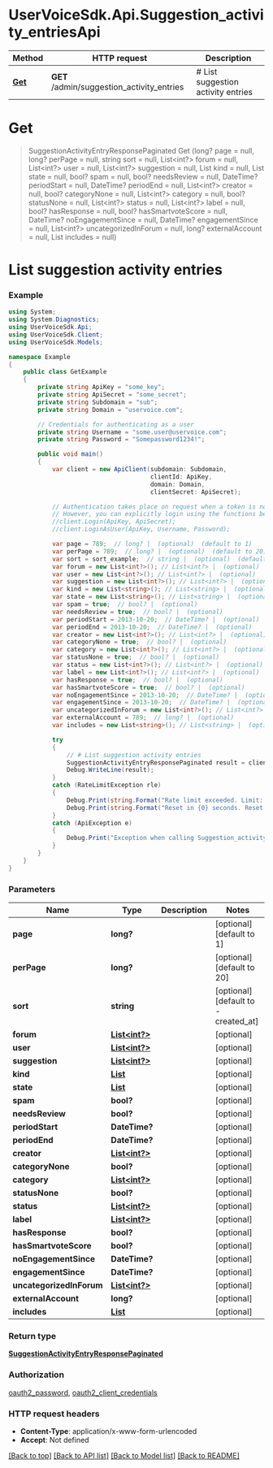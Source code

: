 # UserVoiceSdk.Api.Suggestion_activity_entriesApi

Method | HTTP request | Description
------------- | ------------- | -------------
[**Get**](Suggestion_activity_entriesApi.md#get) | **GET** /admin/suggestion_activity_entries | # List suggestion activity entries


<a name="get"></a>
# **Get**
> SuggestionActivityEntryResponsePaginated Get (long? page = null, long? perPage = null, string sort = null, List<int?> forum = null, List<int?> user = null, List<int?> suggestion = null, List<string> kind = null, List<string> state = null, bool? spam = null, bool? needsReview = null, DateTime? periodStart = null, DateTime? periodEnd = null, List<int?> creator = null, bool? categoryNone = null, List<int?> category = null, bool? statusNone = null, List<int?> status = null, List<int?> label = null, bool? hasResponse = null, bool? hasSmartvoteScore = null, DateTime? noEngagementSince = null, DateTime? engagementSince = null, List<int?> uncategorizedInForum = null, long? externalAccount = null, List<string> includes = null)

# List suggestion activity entries

### Example
```csharp
using System;
using System.Diagnostics;
using UserVoiceSdk.Api;
using UserVoiceSdk.Client;
using UserVoiceSdk.Models;

namespace Example
{
    public class GetExample
    {
        private string ApiKey = "some_key";
        private string ApiSecret = "some_secret";
        private string Subdomain = "sub";
        private string Domain = "uservoice.com";

		// Credentials for authenticating as a user
		private string Username = "some.user@uservoice.com";
		private string Password = "Somepassword1234!";

        public void main()
        {
            var client = new ApiClient(subdomain: Subdomain,
									   clientId: ApiKey,
									   domain: Domain,
									   clientSecret: ApiSecret);

			// Authentication takes place on request when a token is not available
			// However, you can explicitly login using the functions below
			//client.Login(ApiKey, ApiSecret);
			//client.LoginAsUser(ApiKey, Username, Password);

            var page = 789;  // long? |  (optional)  (default to 1)
            var perPage = 789;  // long? |  (optional)  (default to 20)
            var sort = sort_example;  // string |  (optional)  (default to -created_at)
            var forum = new List<int?>(); // List<int?> |  (optional) 
            var user = new List<int?>(); // List<int?> |  (optional) 
            var suggestion = new List<int?>(); // List<int?> |  (optional) 
            var kind = new List<string>(); // List<string> |  (optional) 
            var state = new List<string>(); // List<string> |  (optional) 
            var spam = true;  // bool? |  (optional) 
            var needsReview = true;  // bool? |  (optional) 
            var periodStart = 2013-10-20;  // DateTime? |  (optional) 
            var periodEnd = 2013-10-20;  // DateTime? |  (optional) 
            var creator = new List<int?>(); // List<int?> |  (optional) 
            var categoryNone = true;  // bool? |  (optional) 
            var category = new List<int?>(); // List<int?> |  (optional) 
            var statusNone = true;  // bool? |  (optional) 
            var status = new List<int?>(); // List<int?> |  (optional) 
            var label = new List<int?>(); // List<int?> |  (optional) 
            var hasResponse = true;  // bool? |  (optional) 
            var hasSmartvoteScore = true;  // bool? |  (optional) 
            var noEngagementSince = 2013-10-20;  // DateTime? |  (optional) 
            var engagementSince = 2013-10-20;  // DateTime? |  (optional) 
            var uncategorizedInForum = new List<int?>(); // List<int?> |  (optional) 
            var externalAccount = 789;  // long? |  (optional) 
            var includes = new List<string>(); // List<string> |  (optional) 

            try
            {
                // # List suggestion activity entries
                SuggestionActivityEntryResponsePaginated result = client.Suggestion_activity_entries.Get(page, perPage, sort, forum, user, suggestion, kind, state, spam, needsReview, periodStart, periodEnd, creator, categoryNone, category, statusNone, status, label, hasResponse, hasSmartvoteScore, noEngagementSince, engagementSince, uncategorizedInForum, externalAccount, includes);
                Debug.WriteLine(result);
            }
            catch (RateLimitException rle)
            {
                Debug.Print(string.Format("Rate limit exceeded. Limit: {0}, Remaining: {1}, Reset: {2}", client.RateLimiting.Limit, client.RateLimiting.Remaining, client.RateLimiting.Reset);
                Debug.Print(string.Format("Reset in {0} seconds. Reset at {1} UTC", client.RateLimiting.ResetIn(), client.RateLimiting.ResetAt());
            }
            catch (ApiException e)
            {
                Debug.Print("Exception when calling Suggestion_activity_entriesApi.Get: " + e.Message );
            }
        }
    }
}
```

### Parameters

Name | Type | Description  | Notes
------------- | ------------- | ------------- | -------------
 **page** | **long?**|  | [optional] [default to 1]
 **perPage** | **long?**|  | [optional] [default to 20]
 **sort** | **string**|  | [optional] [default to -created_at]
 **forum** | [**List<int?>**](int?.md)|  | [optional] 
 **user** | [**List<int?>**](int?.md)|  | [optional] 
 **suggestion** | [**List<int?>**](int?.md)|  | [optional] 
 **kind** | [**List<string>**](string.md)|  | [optional] 
 **state** | [**List<string>**](string.md)|  | [optional] 
 **spam** | **bool?**|  | [optional] 
 **needsReview** | **bool?**|  | [optional] 
 **periodStart** | **DateTime?**|  | [optional] 
 **periodEnd** | **DateTime?**|  | [optional] 
 **creator** | [**List<int?>**](int?.md)|  | [optional] 
 **categoryNone** | **bool?**|  | [optional] 
 **category** | [**List<int?>**](int?.md)|  | [optional] 
 **statusNone** | **bool?**|  | [optional] 
 **status** | [**List<int?>**](int?.md)|  | [optional] 
 **label** | [**List<int?>**](int?.md)|  | [optional] 
 **hasResponse** | **bool?**|  | [optional] 
 **hasSmartvoteScore** | **bool?**|  | [optional] 
 **noEngagementSince** | **DateTime?**|  | [optional] 
 **engagementSince** | **DateTime?**|  | [optional] 
 **uncategorizedInForum** | [**List<int?>**](int?.md)|  | [optional] 
 **externalAccount** | **long?**|  | [optional] 
 **includes** | [**List<string>**](string.md)|  | [optional] 

### Return type

[**SuggestionActivityEntryResponsePaginated**](SuggestionActivityEntryResponsePaginated.md)

### Authorization

[oauth2_password](../README.md#oauth2_password), [oauth2_client_credentials](../README.md#oauth2_client_credentials)

### HTTP request headers

 - **Content-Type**: application/x-www-form-urlencoded
 - **Accept**: Not defined

[[Back to top]](#) [[Back to API list]](../README.md#documentation-for-api-endpoints) [[Back to Model list]](../README.md#documentation-for-models) [[Back to README]](../README.md)

